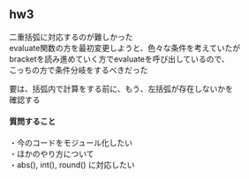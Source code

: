 ## hw3

二重括弧に対応するのが難しかった<br>
evaluate関数の方を最初変更しようと、色々な条件を考えていたが<br>
bracketを読み進めていく方でevaluateを呼び出しているので、<br>
こっちの方で条件分岐をするべきだった<br>

要は、括弧内で計算をする前に、もう、左括弧が存在しないかを<br>
確認する

#### 質問すること

・今のコードをモジュール化したい<br>
・ほかのやり方について<br>
・abs(), int(), round() に対応したい
